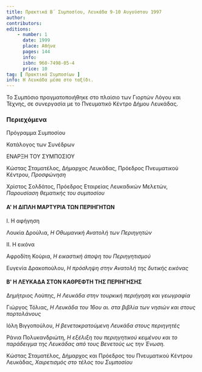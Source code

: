 ```yaml
---
title: Πρακτικά Β΄ Συμποσίου, Λευκάδα 9-10 Αυγούστου 1997
author: 
contributors: 
editions: 
    - number: 1
      date: 1999
      place: Αθήνα
      pages: 144
      info: 
      isbn: 960-7498-05-4
      price: 10
tag: [ Πρακτικά Συμποσίων ]
info: Η Λευκάδα μέσα στο ταξίδι.
---
```


Το Συμπόσιο πραγματοποιήθηκε στο πλαίσιο των Γιορτών Λόγου και Τέχνης, σε συνεργασία με το Πνευματικό Κέντρο Δήμου Λευκάδας.

### Περιεχόμενα

Πρόγραμμα Συμποσίου 

Κατάλογος των Συνέδρων 

ΕΝΑΡΞΗ ΤΟΥ ΣΥΜΠΟΣΙΟΥ

Κώστας Σταματέλος, Δήμαρχος Λευκάδας, Πρόεδρος Πνευματικού Κέντρου, *Προσφώνηση*

Χρίστος Σολδάτος, Πρόεδρος Εταιρείας Λευκαδικών Μελετών, *Παρουσίαση θεματικής του συμποσίου*

#### Α' Η ΔΙΠΛΗ ΜΑΡΤΥΡΙΑ ΤΩΝ ΠΕΡΙΗΓΗΤΩΝ 

Ι. Η αφήγηση

Λουκία Δρούλια, *Η Οθωμανική Ανατολή των Περιηγητών*

ΙΙ. Η εικόνα

Αφροδίτη Κούρια, *Η εικαστική άποψη του Περιηγητισμού*

Ευγενία Δρακοπούλου, *Η πρόσληψη στην Ανατολή της δυτικής εικόνας*

#### Β' Η ΛΕΥΚΑΔΑ ΣΤΟΝ ΚΑΘΡΕΦΤΗ ΤΗΣ ΠΕΡΙΗΓΗΣΗΣ

Δημήτριος Λούπης, *Η Λευκάδα στην τουρκική περιήγηση και γεωγραφία*

Γιώργος Τόλιας, *Η Λευκάδα του 16ου αι. στα βιβλία των νησιών και στους πορτολάνους* 

Ιόλη Βιγγοπούλου, *Η βενετοκρατούμενη Λευκάδα στους περιηγητές*

Ράνια Πολυκανδριώτη, *Η εξέλιξη του περιηγητικού κειμένου και το παράδειγμα της Λευκάδας από τους Βενετούς ως την Ένωση.*

Κώστας Σταματέλος, Δήμαρχος και Πρόεδρος του Πνευματικού Κέντρου Λευκάδας, *Χαιρετισμός στο τέλος του Συμποσίου*
